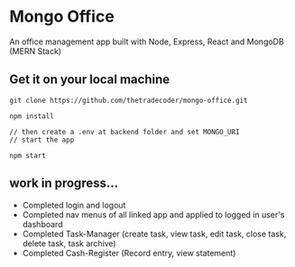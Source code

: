 # Mongo Office 
An office management app built with Node, Express, React and MongoDB (MERN Stack)

## Get it on your local machine
```
git clone https://github.com/thetradecoder/mongo-office.git

npm install

// then create a .env at backend folder and set MONGO_URI
// start the app

npm start
```

## work in progress...

* Completed login and logout
* Completed nav menus of all linked app and applied to logged in user's dashboard
* Completed Task-Manager (create task, view task, edit task, close task, delete task, task archive)
* Completed Cash-Register (Record entry, view statement)
